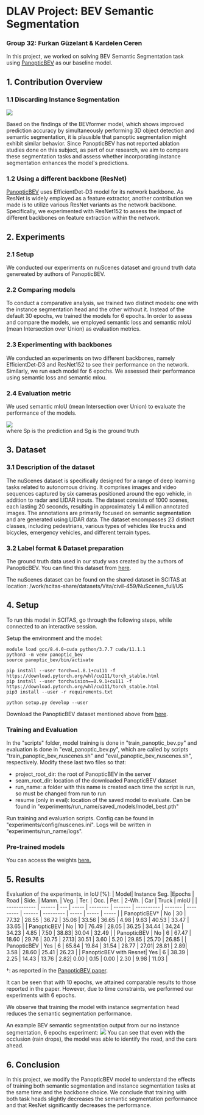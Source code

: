 # DLAV Project: BEV Semantic Segmentation

### Group 32: Furkan Güzelant & Kardelen Ceren 
In this project, we worked on solving BEV Semantic Segmentation task using [PanopticBEV](https://github.com/robot-learning-freiburg/PanopticBEV) as our baseline model. 

## 1. Contribution Overview

### 1.1 Discarding Instance Segmentation 
![](https://hackmd.io/_uploads/ByUgECEIh.png)

Based on the findings of the BEVformer model, which shows improved prediction accuracy by simultaneously performing 3D object detection and semantic segmentation, it is plausible that panoptic segmentation might exhibit similar behavior. Since PanopticBEV has not reported ablation studies done on this subject, as part of our research, we aim to compare these segmentation tasks and assess whether incorporating instance segmentation enhances the model's predictions.

### 1.2 Using a different backbone (ResNet)
[PanopticBEV](https://github.com/robot-learning-freiburg/PanopticBEV) uses EfficientDet-D3 model for its network backbone. As ResNet is widely employed as a feature extractor, another contribution we made is to utilize various ResNet variants as the network backbone. Specifically, we experimented with ResNet152 to assess the impact of different backbones on feature extraction within the network.
## 2. Experiments

### 2.1 Setup

We conducted our experiments on nuScenes dataset and ground truth data genereated by authors of PanopticBEV.
### 2.2 Comparing models

To conduct a comparative analysis, we trained two distinct models: one with the instance segmentation head and the other without it. Instead of the default 30 epochs, we trained the models for 6 epochs. In order to assess and compare the models, we employed semantic loss and semantic mIoU (mean Intersection over Union) as evaluation metrics.
 
### 2.3 Experimenting with backbones

We conducted an experiments on two different backbones, namely EfficientDet-D3 and ResNet152 to see their performance on the network. Similarly, we run each model for 6 epochs. We assessed their performance using semantic loss and semantic mIou.

### 2.4 Evaluation metric

We used semantic mIoU (mean Intersection over Union) to evaluate the performance of the models. 

![](https://hackmd.io/_uploads/HkvQnfNU3.png)  
where Sp is the prediction and Sg is the ground truth


## 3. Dataset

### 3.1 Description of the dataset

The nuScenes dataset is specifically designed for a range of deep learning tasks related to autonomous driving. It comprises images and video sequences captured by six cameras positioned around the ego vehicle, in addition to radar and LIDAR inputs. The dataset consists of 1000 scenes, each lasting 20 seconds, resulting in approximately 1.4 million annotated images. The annotations are primarily focused on semantic segmentation and are generated using LIDAR data. The dataset encompasses 23 distinct classes, including pedestrians, various types of vehicles like trucks and bicycles, emergency vehicles, and different terrain types.

### 3.2 Label format & Dataset preparation

The ground truth data used in our study was created by the authors of PanopticBEV. You can find this dataset from   [here](http://panoptic-bev.cs.uni-freiburg.de/).

The nuScenes dataset can be found on the shared dataset in SCITAS at location:  /work/scitas-share/datasets/Vita/civil-459/NuScenes_full/US

## 4. Setup

To run this model in SCITAS, go through the following steps, while connected to an interactive session.

Setup the environment and the model:

```
module load gcc/8.4.0-cuda python/3.7.7 cuda/11.1.1
python3 -m venv panoptic_bev
source panoptic_bev/bin/activate

pip install --user torch==1.8.1+cu111 -f https://download.pytorch.org/whl/cu111/torch_stable.html
pip install --user torchvision==0.9.1+cu111 -f https://download.pytorch.org/whl/cu111/torch_stable.html
pip3 install --user -r requirements.txt

python setup.py develop --user
```
Download the PanopticBEV dataset mentioned above from [here](http://panoptic-bev.cs.uni-freiburg.de/).

### Training and Evaluation
In the "scripts" folder, model training is done in "train_panoptic_bev.py" and evaluation is done in "eval_panoptic_bev.py", which are called by scripts "train_panoptic_bev_nuscenes.sh" and "eval_panoptic_bev_nuscenes.sh", respectively. Modify these last two files so that: 

* project_root_dir: the root of PanopticBEV in the server
* seam_root_dir: location of the downloaded PanopticBEV dataset
* run_name: a folder with this name is created each time the script is run, so must be changed from run to run
* resume (only in eval): location of the saved model to evaluate. Can be found in "experiments/run_name/saved_models/model_best.pth"

Run training and evaluation scripts. Config can be found in "experiments/config/nuscenes.ini". Logs will be written in "experiments/run_name/logs".

### Pre-trained models
You can access the weights [here.](https://drive.google.com/drive/folders/1xoWRH4V4Y2Zmw80EB948CmT-rZsE9sIh?usp=sharing)

## 5. Results
Evaluation of the experiments, in IoU [%]: 
| Model|  Instance Seg. |Epochs | Road  | Side. | Manm. | Veg. | Ter. | Occ. | Per. | 2-Wh. | Car  | Truck | mIoU  |
| ------------ | ------ | --- | ----- | -------- | ------- | ---------- | ------- | --------- | ------ | --------- | ----- | ----- | ----- |
| PanopticBEV† |   No   | 30 | 77.32 | 28.55    | 36.72   | 35.06      | 33.56   | 36.65     | 4.98   | 9.63      | 40.53 | 33.47 | 33.65 |
| PanopticBEV |   No   | 10 | 76.49 | 28.05 | 36.25  | 34.44    | 34.24  | 34.23 | 4.85 | 7.50 | 38.83| 30.04 | 32.49 |
| PanopticBEV |   No   | 6 | 67.47 | 18.60    | 29.76   | 30.75 | 27.13| 30.51 | 3.60  | 5.20 | 29.85 | 25.70 | 26.85 |
| PanopticBEV  | Yes |  6 | 65.84 | 19.84    | 31.54  | 28.77 | 27.01| 28.81 | 2.89| 3.58 | 28.60 | 25.41 | 26.23 |
| PanopticBEV  with Resnet| Yes |  6 | 38.39 | 2.25    | 14.43  | 13.76 | 2.82| 0.00 | 0.15 | 0.00 | 2.30 | 9.98 | 11.03 |


†: as reported in the [PanopticBEV paper](https://arxiv.org/pdf/2108.03227.pdf).

It can be seen that with 10 epochs, we attained comparable results to those reported in the paper. However, due to time constraints, we performed our experiments with 6 epochs. 

We observe that training the model with instance segmentation head reduces the semantic segmentation performance.

An example BEV semantic segmentation output from our no instance segmentation, 6 epochs experiment: 
![](https://hackmd.io/_uploads/SkkI0eBUn.png)
You can see that even with the occlusion (rain drops), the model was able to identify the road, and the cars ahead. 

## 6. Conclusion

In this project, we modify the PanopticBEV model to understand the effects of training both semantic segmentation and instance segmentation tasks at the same time and the backbone choice. We conclude that training with both task heads slightly decreases the semantic segmentation performance and that ResNet significantly decreases the performance. 